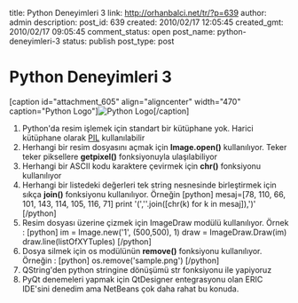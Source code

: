 title: Python Deneyimleri 3
link: http://orhanbalci.net/tr/?p=639
author: admin
description: 
post_id: 639
created: 2010/02/17 12:05:45
created_gmt: 2010/02/17 09:05:45
comment_status: open
post_name: python-deneyimleri-3
status: publish
post_type: post

# Python Deneyimleri 3

[caption id="attachment_605" align="aligncenter" width="470" caption="Python Logo"]![Python Logo](/wp-content/uploads/python_logo.png)[/caption] 

  1. Python'da resim işlemek için standart bir kütüphane yok. Harici kütüphane olarak [PIL](http://effbot.org/zone/pil-index.htm) kullanılabilir
  2. Herhangi bir resim dosyasını açmak için **Image.open()** kullanılıyor. Teker teker piksellere **getpixel()** fonksiyonuyla ulaşılabiliyor
  3. Herhangi bir ASCII kodu karaktere çevirmek için **chr()** fonksiyonu kullanılıyor
  4. Herhangi bir listedeki değerleri tek string nesnesinde birleştirmek için sıkça **join()** fonksiyonu kullanılıyor. Örneğin [python] mesaj=[78, 110, 66, 101, 143, 114, 105, 116, 71] print '(',''.join([chr(k) for k in mesaj]),')' [/python]
  5. Resim dosyası üzerine çizmek için ImageDraw modülü kullanılıyor. Örnek : [python] im = Image.new('1', (500,500), 1) draw = ImageDraw.Draw(im) draw.line(listOfXYTuples) [/python]
  6. Dosya silmek için os modülünün **remove()** fonksiyonu kullanılıyor. Örneğin : [python] os.remove('sample.png') [/python]
  7. QString'den python stringine dönüşümü str fonksiyonu ile yapiyoruz
  8. PyQt denemeleri yapmak için QtDesigner entegrasyonu olan ERIC IDE'sini denedim ama NetBeans çok daha rahat bu konuda.